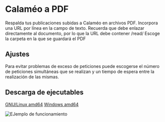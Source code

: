 # Calaméo a PDF

Respalda tus publicaciones subidas a Calaméo en archivos PDF. 
Incorpora una URL por línea en la campo de texto.
Recuerda que debe enlazar directamente al documento, por lo que la URL debe contener /read/
Escoge la carpeta en la que se guardará el PDF

## Ajustes
Para evitar problemas de exceso de peticiones puede escogerse el número de peticiones simultáneas que se realizan y un tiempo de espera entre la realización de las mismas.

## Descarga de ejecutables
[GNU/Linux amd64](https://github.com/antikorps/calameo_a_pdf/raw/main/build/bin/calameo_a_pdf)
[Windows amd64](https://github.com/antikorps/calameo_a_pdf/raw/main/build/bin/calameo_a_pdf.exe)

![EJemplo de funcionamiento](https://i.imgur.com/PqptHTa.gif)
